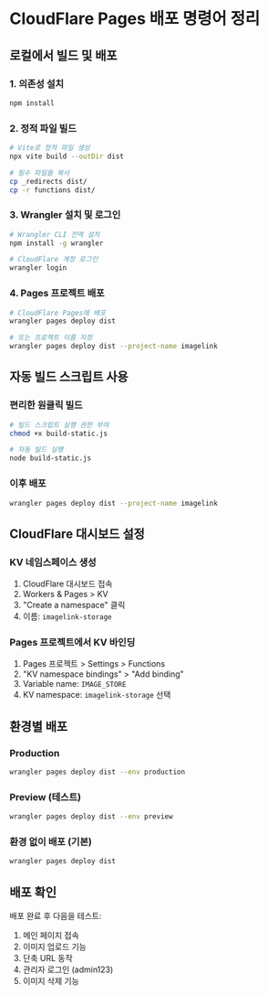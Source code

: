 # CloudFlare Pages 배포 명령어 정리

## 로컬에서 빌드 및 배포

### 1. 의존성 설치
```bash
npm install
```

### 2. 정적 파일 빌드
```bash
# Vite로 정적 파일 생성
npx vite build --outDir dist

# 필수 파일들 복사
cp _redirects dist/
cp -r functions dist/
```

### 3. Wrangler 설치 및 로그인
```bash
# Wrangler CLI 전역 설치
npm install -g wrangler

# CloudFlare 계정 로그인
wrangler login
```

### 4. Pages 프로젝트 배포
```bash
# CloudFlare Pages에 배포
wrangler pages deploy dist

# 또는 프로젝트 이름 지정
wrangler pages deploy dist --project-name imagelink
```

## 자동 빌드 스크립트 사용

### 편리한 원클릭 빌드
```bash
# 빌드 스크립트 실행 권한 부여
chmod +x build-static.js

# 자동 빌드 실행
node build-static.js
```

### 이후 배포
```bash
wrangler pages deploy dist --project-name imagelink
```

## CloudFlare 대시보드 설정

### KV 네임스페이스 생성
1. CloudFlare 대시보드 접속
2. Workers & Pages > KV
3. "Create a namespace" 클릭
4. 이름: `imagelink-storage`

### Pages 프로젝트에서 KV 바인딩
1. Pages 프로젝트 > Settings > Functions
2. "KV namespace bindings" > "Add binding"
3. Variable name: `IMAGE_STORE`
4. KV namespace: `imagelink-storage` 선택

## 환경별 배포

### Production
```bash
wrangler pages deploy dist --env production
```

### Preview (테스트)
```bash
wrangler pages deploy dist --env preview
```

### 환경 없이 배포 (기본)
```bash
wrangler pages deploy dist
```

## 배포 확인

배포 완료 후 다음을 테스트:
1. 메인 페이지 접속
2. 이미지 업로드 기능
3. 단축 URL 동작
4. 관리자 로그인 (admin123)
5. 이미지 삭제 기능